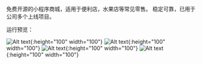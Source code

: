 免费开源的小程序商城，适用于便利店，水果店等常见零售。
稳定可靠，已用于公司多个上线项目。

运行预览：

![Alt text](screenshots/1.png){:height="100" width="100"}
![Alt text](screenshots/2.png){:height="100" width="100"}
![Alt text](screenshots/3.png){:height="100" width="100"}
![Alt text](screenshots/4.png){:height="100" width="100"}


